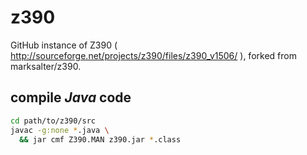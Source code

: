 # z390

GitHub instance of Z390 ( http://sourceforge.net/projects/z390/files/z390_v1506/ ), forked from marksalter/z390.

## compile _Java_ code

```sh
cd path/to/z390/src
javac -g:none *.java \
  && jar cmf Z390.MAN z390.jar *.class
```
